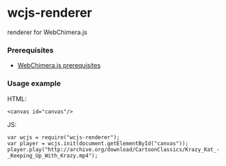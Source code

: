 # wcjs-renderer
renderer for WebChimera.js

### Prerequisites
* [WebChimera.js prerequisites](https://github.com/RSATom/WebChimera.js#build-prerequisites)

### Usage example

HTML:
```
<canvas id="canvas"/>
```
JS:
```
var wcjs = require("wcjs-renderer");
var player = wcjs.init(document.getElementById("canvas"));
player.play("http://archive.org/download/CartoonClassics/Krazy_Kat_-_Keeping_Up_With_Krazy.mp4");
```
